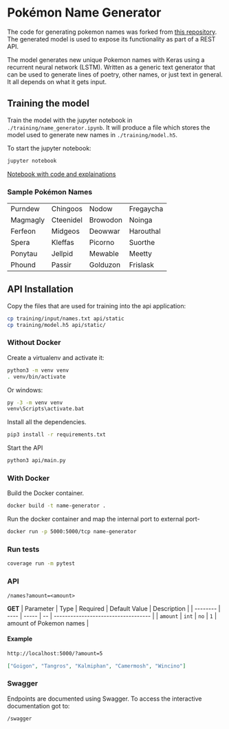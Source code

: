 # Pokémon Name Generator

The code for generating pokemon names was forked from [this repository](https://github.com/simon-larsson/pokemon-name-generator). The generated model is used to expose its functionality as part of a REST API.

The model generates new unique Pokemon names with Keras using a recurrent neural network (LSTM). Written as a generic text generator that can be used to generate lines of poetry, other names, or just text in general. It all depends on what it gets input.

## Training the model

Train the model with the jupyter notebook in `./training/name_generator.ipynb`. It will produce a file which stores the model used to generate new names in `./training/model.h5`.

To start the jupyter notebook:

```bash
jupyter notebook
```

[Notebook with code and explainations](https://github.com/PokeMate/name-generator/blob/master/training/name_generator.ipynb)

### Sample Pokémon Names

|          |           |          |           |
| -------- | --------- | -------- | --------- |
| Purndew  | Chingoos  | Nodow    | Fregaycha |
| Magmagly | Cteenidel | Browodon | Noinga    |
| Ferfeon  | Midgeos   | Deowwar  | Harouthal |
| Spera    | Kleffas   | Picorno  | Suorthe   |
| Ponytau  | Jellpid   | Mewable  | Meetty    |
| Phound   | Passir    | Golduzon | Frislask  |

## API Installation

Copy the files that are used for training into the api application:

```bash
cp training/input/names.txt api/static
cp training/model.h5 api/static/
```

### Without Docker

Create a virtualenv and activate it:

```bash
python3 -m venv venv
. venv/bin/activate
```

Or windows:

```bash
py -3 -m venv venv
venv\Scripts\activate.bat
```

Install all the dependencies.

```bash
pip3 install -r requirements.txt
```

Start the API

```bash
python3 api/main.py
```

### With Docker

Build the Docker container.

```bash
docker build -t name-generator .
```

Run the docker container and map the internal port to external port-

```bash
docker run -p 5000:5000/tcp name-generator
```

### Run tests

```bash
coverage run -m pytest
```

### API

`/names?amount=<amount>`

**GET**
| Parameter | Type | Required | Default Value | Description |
| -------- | ---- | ----- | -- | ----------------------------------- |
| `amount` | `int` | `no` | `1` | amount of Pokemon names |

#### Example

```bash
http://localhost:5000/?amount=5
```

```json
["Goigon", "Tangros", "Kalmiphan", "Camermosh", "Wincino"]
```

### Swagger

Endpoints are documented using Swagger. To access the interactive documentation got to:

`/swagger`
